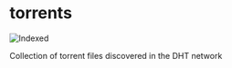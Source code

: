 torrents 
========
![Indexed](https://img.shields.io/badge/indexed-55277-blue)

Collection of torrent files discovered in the DHT network

